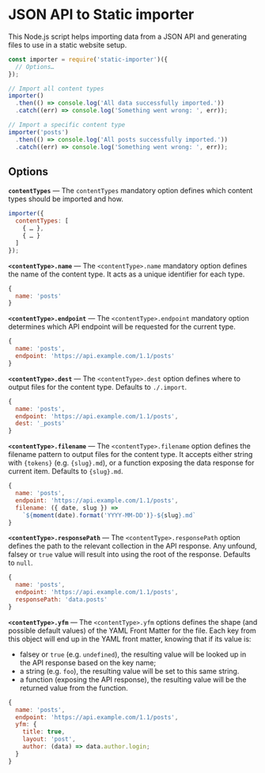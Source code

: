 # JSON API to Static importer

This Node.js script helps importing data from a JSON API and generating files to use in a static website setup.

```js
const importer = require('static-importer')({
  // Options…
});

// Import all content types
importer()
  .then(() => console.log('All data successfully imported.'))
  .catch((err) => console.log('Something went wrong: ', err));

// Import a specific content type
importer('posts')
  .then(() => console.log('All posts successfully imported.'))
  .catch((err) => console.log('Something went wrong: ', err));
```

## Options

**`contentTypes`** — The `contentTypes` mandatory option defines which content types should be imported and how.

```js
importer({
  contentTypes: [
    { … },
    { … }
  ]
});
```

**`<contentType>.name`** — The `<contentType>.name` mandatory option defines the name of the content type. It acts as a unique identifier for each type.

```js
{
  name: 'posts'
}
```

**`<contentType>.endpoint`** — The `<contentType>.endpoint` mandatory option determines which API endpoint will be requested for the current type.

```js
{
  name: 'posts',
  endpoint: 'https://api.example.com/1.1/posts'
}
```

**`<contentType>.dest`** — The `<contentType>.dest` option defines where to output files for the content type. Defaults to `./.import`.

```js
{
  name: 'posts',
  endpoint: 'https://api.example.com/1.1/posts',
  dest: '_posts'
}
```


**`<contentType>.filename`** — The `<contentType>.filename` option defines the filename pattern to output files for the content type.
It accepts either string with `{tokens}` (e.g. `{slug}.md`), or a function exposing the data response for current item. Defaults to `{slug}.md`.

```js
{
  name: 'posts',
  endpoint: 'https://api.example.com/1.1/posts',
  filename: ({ date, slug }) =>
    `${moment(date).format('YYYY-MM-DD')}-${slug}.md`
}
```

**`<contentType>.responsePath`** — The `<contentType>.responsePath` option defines the path to the relevant collection in the API response. Any unfound, falsey or `true` value will result into using the root of the response. Defaults to `null`.

```js
{
  name: 'posts',
  endpoint: 'https://api.example.com/1.1/posts',
  responsePath: 'data.posts'
}
```

**`<contentType>.yfm`** — The `<contentType>.yfm` options defines the shape (and possible default values) of the YAML Front Matter for the file. Each key from this object will end up in the YAML front matter, knowing that if its value is:
- falsey or `true` (e.g. `undefined`), the resulting value will be looked up in the API response based on the key name;
- a string (e.g. `foo`), the resulting value will be set to this same string.
- a function (exposing the API response), the resulting value will be the returned value from the function.

```js
{
  name: 'posts',
  endpoint: 'https://api.example.com/1.1/posts',
  yfm: {
    title: true,
    layout: 'post',
    author: (data) => data.author.login;
  }
}
```
